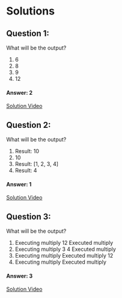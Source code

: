 # Solutions

## Question 1:
What will be the output?

1. 6
2. 8
3. 9
4. 12


#### Answer: 2
[Solution Video](#)

## Question 2:
What will be the output?

1. Result: 10
2. 10
3. Result: [1, 2, 3, 4]
4. Result: 4


#### Answer: 1
[Solution Video](#)

## Question 3:
What will be the output?

1. Executing multiply 12 Executed multiply
2. Executing multiply 3 4 Executed multiply
3. Executing multiply Executed multiply 12
4. Executing multiply Executed multiply

#### Answer: 3
[Solution Video](#)